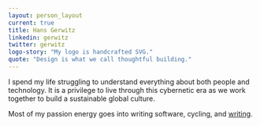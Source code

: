 ```yaml
---
layout: person_layout
current: true
title: Hans Gerwitz
linkedin: gerwitz
twitter: gerwitz
logo-story: "My logo is handcrafted SVG."
quote: "Design is what we call thoughtful building."
---
```


I spend my life struggling to understand everything about both people and technology. It is a privilege to live through this cybernetic era as we work together to build a sustainable global culture.

Most of my passion energy goes into writing software, cycling, and [writing](http://hans.gerwitz.com/).

